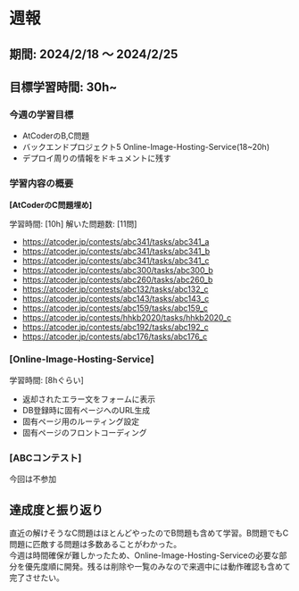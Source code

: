 
# 週報

## 期間: 2024/2/18 ～ 2024/2/25

## 目標学習時間: 30h~

### 今週の学習目標
- AtCoderのB,C問題
- バックエンドプロジェクト5 Online-Image-Hosting-Service(18~20h)
- デプロイ周りの情報をドキュメントに残す
  
### 学習内容の概要
**[AtCoderのC問題埋め]**

学習時間: [10h]
解いた問題数: [11問]
- https://atcoder.jp/contests/abc341/tasks/abc341_a
- https://atcoder.jp/contests/abc341/tasks/abc341_b
- https://atcoder.jp/contests/abc341/tasks/abc341_c
- https://atcoder.jp/contests/abc300/tasks/abc300_b
- https://atcoder.jp/contests/abc260/tasks/abc260_b
- https://atcoder.jp/contests/abc132/tasks/abc132_c
- https://atcoder.jp/contests/abc143/tasks/abc143_c
- https://atcoder.jp/contests/abc159/tasks/abc159_c
- https://atcoder.jp/contests/hhkb2020/tasks/hhkb2020_c
- https://atcoder.jp/contests/abc192/tasks/abc192_c
- https://atcoder.jp/contests/abc176/tasks/abc176_c

### [Online-Image-Hosting-Service]

学習時間: [8hぐらい]
- 返却されたエラー文をフォームに表示
- DB登録時に固有ページへのURL生成
- 固有ページ用のルーティング設定
- 固有ページのフロントコーディング


### [ABCコンテスト]
今回は不参加


## 達成度と振り返り
直近の解けそうなC問題はほとんどやったのでB問題も含めて学習。B問題でもC問題に匹敵する問題は多数あることがわかった。</br>
今週は時間確保が難しかったため、Online-Image-Hosting-Serviceの必要な部分を優先度順に開発。残るは削除や一覧のみなので来週中には動作確認も含めて完了させたい。


